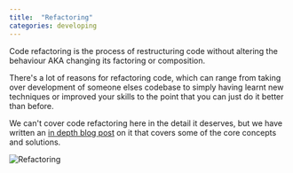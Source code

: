 ```yaml
---
title:  "Refactoring"
categories: developing
---
```


Code refactoring is the process of restructuring code without altering the behaviour AKA changing its factoring or composition.

There's a lot of reasons for refactoring code, which can range from taking over development of someone elses codebase to simply having learnt new techniques or improved your skills to the point that you can just do it better than before.

We can't cover code refactoring here in the detail it deserves, but we have written an [in depth blog post](http://vix.digital/insights/what-code-refactoring/) on it that covers some of the core concepts and solutions. 

![Refactoring](https://image.ibb.co/iahqck/IMG_2377.jpg)
